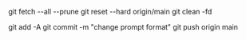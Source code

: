 git fetch --all --prune
git reset --hard origin/main
git clean -fd

git add -A
git commit -m "change prompt format"
git push origin main